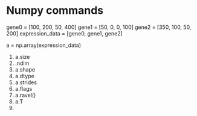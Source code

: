 # Numpy commands

gene0 = [100, 200, 50, 400]
gene1 = [50, 0, 0, 100]
gene2 = [350, 100, 50, 200]
expression_data = [gene0, gene1, gene2]

a = np.array(expression_data)

1. a.size
1. .ndim
1. a.shape
1. a.dtype
1. a.strides
1. a.flags
1. a.ravel()
1. a.T
1. 

